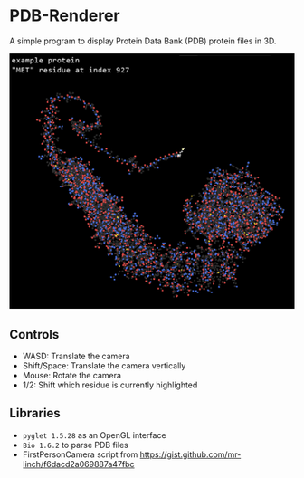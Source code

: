 # PDB-Renderer
A simple program to display Protein Data Bank (PDB) protein files in 3D.

![Protein rendered using this program](picture_demonstration.png)

## Controls
- WASD: Translate the camera
- Shift/Space: Translate the camera vertically
- Mouse: Rotate the camera
- 1/2: Shift which residue is currently highlighted

## Libraries
- `pyglet 1.5.28` as an OpenGL interface
- `Bio 1.6.2` to parse PDB files
- FirstPersonCamera script from https://gist.github.com/mr-linch/f6dacd2a069887a47fbc
